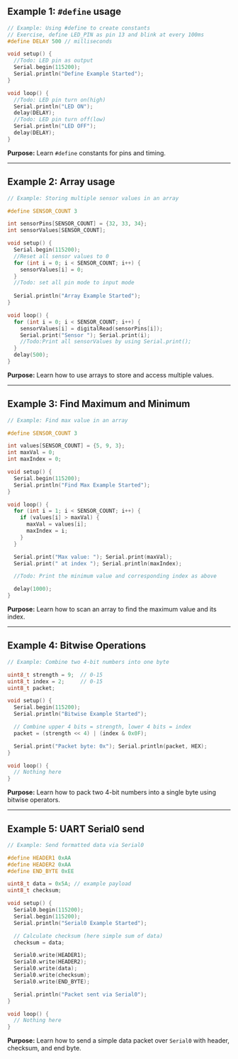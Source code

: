 ## **Example 1: `#define` usage**

```cpp
// Example: Using #define to create constants
// Exercise, define LED_PIN as pin 13 and blink at every 100ms
#define DELAY 500 // milliseconds

void setup() {
  //Todo: LED pin as output
  Serial.begin(115200);
  Serial.println("Define Example Started");
}

void loop() {
  //Todo: LED pin turn on(high)
  Serial.println("LED ON");
  delay(DELAY);
  //Todo: LED pin turn off(low)
  Serial.println("LED OFF");
  delay(DELAY);
}
```

**Purpose:** Learn `#define` constants for pins and timing.

---

## **Example 2: Array usage**

```cpp
// Example: Storing multiple sensor values in an array

#define SENSOR_COUNT 3

int sensorPins[SENSOR_COUNT] = {32, 33, 34};
int sensorValues[SENSOR_COUNT];

void setup() {
  Serial.begin(115200);
  //Reset all sensor values to 0
  for (int i = 0; i < SENSOR_COUNT; i++) {
    sensorValues[i] = 0;
  }
  //Todo: set all pin mode to input mode
  
  Serial.println("Array Example Started");
}

void loop() {
  for (int i = 0; i < SENSOR_COUNT; i++) {
    sensorValues[i] = digitalRead(sensorPins[i]);
    Serial.print("Sensor "); Serial.print(i);
    //Todo:Print all sensorValues by using Serial.print();
  }
  delay(500);
}
```

**Purpose:** Learn how to use arrays to store and access multiple values.

---

## **Example 3: Find Maximum and Minimum**

```cpp
// Example: Find max value in an array

#define SENSOR_COUNT 3

int values[SENSOR_COUNT] = {5, 9, 3};
int maxVal = 0;
int maxIndex = 0;

void setup() {
  Serial.begin(115200);
  Serial.println("Find Max Example Started");
}

void loop() {
  for (int i = 1; i < SENSOR_COUNT; i++) {
    if (values[i] > maxVal) {
      maxVal = values[i];
      maxIndex = i;
    }
  }

  Serial.print("Max value: "); Serial.print(maxVal);
  Serial.print(" at index "); Serial.println(maxIndex);

  //Todo: Print the minimum value and corresponding index as above

  delay(1000);
}
```

**Purpose:** Learn how to scan an array to find the maximum value and its index.

---

## **Example 4: Bitwise Operations**

```cpp
// Example: Combine two 4-bit numbers into one byte

uint8_t strength = 9;  // 0-15
uint8_t index = 2;     // 0-15
uint8_t packet;

void setup() {
  Serial.begin(115200);
  Serial.println("Bitwise Example Started");

  // Combine upper 4 bits = strength, lower 4 bits = index
  packet = (strength << 4) | (index & 0x0F);

  Serial.print("Packet byte: 0x"); Serial.println(packet, HEX);
}

void loop() {
  // Nothing here
}
```

**Purpose:** Learn how to pack two 4-bit numbers into a single byte using bitwise operators.

---

## **Example 5: UART Serial0 send**

```cpp
// Example: Send formatted data via Serial0

#define HEADER1 0xAA
#define HEADER2 0xAA
#define END_BYTE 0xEE

uint8_t data = 0x5A; // example payload
uint8_t checksum;

void setup() {
  Serial0.begin(115200);
  Serial.begin(115200);
  Serial.println("Serial0 Example Started");

  // Calculate checksum (here simple sum of data)
  checksum = data;

  Serial0.write(HEADER1);
  Serial0.write(HEADER2);
  Serial0.write(data);
  Serial0.write(checksum);
  Serial0.write(END_BYTE);

  Serial.println("Packet sent via Serial0");
}

void loop() {
  // Nothing here
}
```

**Purpose:** Learn how to send a simple data packet over `Serial0` with header, checksum, and end byte.
